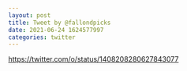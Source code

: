 ```yaml
--- 
layout: post 
title: Tweet by @fallondpicks 
date: 2021-06-24 1624577997 
categories: twitter 
--- 
```

https://twitter.com/o/status/1408208280627843077